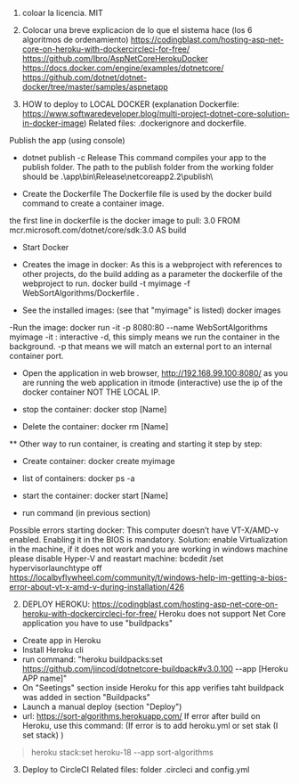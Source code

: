 ﻿1. coloar la licencia. MIT
2. Colocar una breve explicacion de lo que el sistema hace (los 6 algoritmos de ordenamiento)
https://codingblast.com/hosting-asp-net-core-on-heroku-with-dockercircleci-for-free/
https://github.com/Ibro/AspNetCoreHerokuDocker
https://docs.docker.com/engine/examples/dotnetcore/
https://github.com/dotnet/dotnet-docker/tree/master/samples/aspnetapp



1.  HOW to deploy to LOCAL DOCKER
(explanation Dockerfile: https://www.softwaredeveloper.blog/multi-project-dotnet-core-solution-in-docker-image)
Related files: .dockerignore and dockerfile.

Publish the app (using console)
- dotnet publish -c Release
This command compiles your app to the publish folder. 
The path to the publish folder from the working folder should be .\app\bin\Release\netcoreapp2.2\publish\

- Create the Dockerfile
The Dockerfile file is used by the docker build command to create a container image.

the first line in dockerfile is the docker image to pull: 3.0
FROM mcr.microsoft.com/dotnet/core/sdk:3.0 AS build

- Start Docker

- Creates the image in docker:
As this is a webproject with references to other projects, do the build adding as a parameter
the dockerfile of the webproject to run.
docker build -t myimage -f WebSortAlgorithms/Dockerfile .

- See the installed images: (see that "myimage" is listed)
docker images

-Run the image:
docker run -it -p 8080:80 --name WebSortAlgorithms myimage
-it : interactive
-d, this simply means we run the container in the background.
-p that means we will match an external port to an internal container port. 

- Open the application in web browser,
http://192.168.99.100:8080/
as you are running the web application in itmode (interactive) use the ip of the docker container
NOT THE LOCAL IP.

- stop the container:
docker stop [Name]

- Delete the container:
docker rm [Name]

** Other way to run container, is creating and starting it step by step:
- Create container:
docker create myimage

- list of containers:
docker ps -a

- start the container:
docker start [Name]

- run command (in previous section) 


Possible errors starting docker:
This computer doesn’t have VT-X/AMD-v enabled. Enabling it in the BIOS is mandatory.
Solution: enable Virtualization in the machine, if it does not work and you are working in windows machine
please disable Hyper-V and reastart machine: bcdedit /set hypervisorlaunchtype off
https://localbyflywheel.com/community/t/windows-help-im-getting-a-bios-error-about-vt-x-amd-v-during-installation/426



2. DEPLOY HEROKU:
https://codingblast.com/hosting-asp-net-core-on-heroku-with-dockercircleci-for-free/
Heroku does not support Net Core application you have to use "buildpacks"

- Create app in Heroku
- Install Heroku cli
- run command: "heroku buildpacks:set https://github.com/jincod/dotnetcore-buildpack#v3.0.100 --app [Heroku APP name]"
- On "Seetings" section inside Heroku for this app verifies taht buildpack was added in section "Buildpacks"
- Launch a manual deploy (section "Deploy")
- url: https://sort-algorithms.herokuapp.com/
If error after build on Heroku, use this command: (If error is to add heroku.yml or set stak (I set stack) )
>heroku stack:set heroku-18 --app sort-algorithms

3. Deploy to CircleCI
Related files: folder .circleci and config.yml